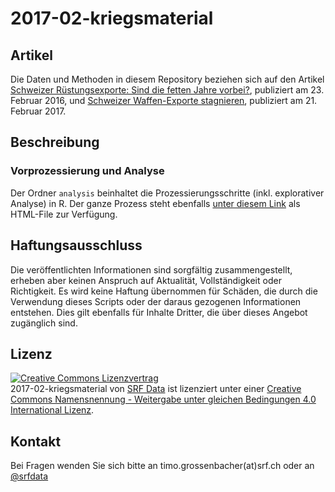 # 2017-02-kriegsmaterial

## Artikel

Die Daten und Methoden in diesem Repository beziehen sich auf den Artikel [Schweizer Rüstungsexporte: Sind die fetten Jahre vorbei?](http://www.srf.ch/news/schweiz/schweizer-ruestungsexporte-sind-die-fetten-jahre-vorbei), publiziert am 23. Februar 2016, und [ Schweizer Waffen-Exporte stagnieren](http://www.srf.ch/news/schweiz/schweizer-waffen-exporte-stagnieren), publiziert am 21. Februar 2017. 

## Beschreibung

### Vorprozessierung und Analyse

Der Ordner `analysis` beinhaltet die Prozessierungsschritte (inkl. explorativer Analyse) in R. Der ganze Prozess steht ebenfalls [unter diesem Link](http://srfdata.github.io/2017-02-kriegsmaterial/) als HTML-File zur Verfügung. 

## Haftungsausschluss

Die veröffentlichten Informationen sind sorgfältig zusammengestellt, erheben aber keinen Anspruch auf Aktualität, Vollständigkeit oder Richtigkeit. Es wird keine Haftung übernommen für Schäden, die  durch die Verwendung dieses Scripts oder der daraus gezogenen Informationen entstehen. Dies gilt ebenfalls für Inhalte Dritter, die über dieses Angebot zugänglich sind. 

## Lizenz

<a rel="license" href="http://creativecommons.org/licenses/by-sa/4.0/"><img alt="Creative Commons Lizenzvertrag" style="border-width:0" src="https://i.creativecommons.org/l/by-sa/4.0/88x31.png" /></a><br /><span xmlns:dct="http://purl.org/dc/terms/" href="http://purl.org/dc/dcmitype/Dataset" property="dct:title" rel="dct:type">2017-02-kriegsmaterial</span> von <a xmlns:cc="http://creativecommons.org/ns#" href="https://github.com/srfdata/2017-02-kriegsmaterial" property="cc:attributionName" rel="cc:attributionURL">SRF Data</a> ist lizenziert unter einer <a rel="license" href="http://creativecommons.org/licenses/by-sa/4.0/">Creative Commons Namensnennung - Weitergabe unter gleichen Bedingungen 4.0 International Lizenz</a>.

## Kontakt

Bei Fragen wenden Sie sich bitte an timo.grossenbacher(at)srf.ch oder an [@srfdata](https://twitter.com/srfdata)